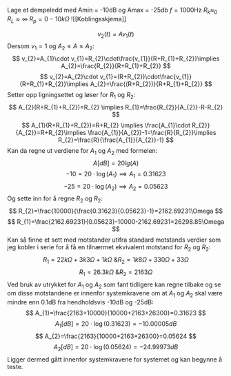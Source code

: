 Lage et dempeledd med Amin = -10dB og Amax = -25db
$f=1000\text{Hz}$
$R_{k}\approx_{0}$
$R_{L}\approx \infty$
$R_{p}=0-10k\Omega$
![[Koblingsskjema]]

$$v_{2}(t)=Av_{1}(t)$$ Dersom $v_{1}=1 \text{ og }A_{2}\leq A \leq A_{2}:$
$$
v_{2}=A_{1}\cdot v_{1}=R_{2}\cdot\frac{v_{1}}{R+R_{1}+R_{2}}\implies A_{2}=\frac{R_{2}}{R+R_{1}+R_{2}}
$$
$$
v_{2}=A_{2}\cdot v_{1}=(R+R_{2})\cdot\frac{v_{1}}{R+R_{1}+R_{2}}\implies A_{2}=\frac{(R+R_{2})}{R+R_{1}+R_{2}}
$$Setter opp ligningsettet og løser for $R_{1}$ og $R_{2}$:
$$
A_{2}(R+R_{1}+R_{2})=R_{2} \implies R_{1}=\frac{R_{2}}{A_{2}}-R-R_{2}
$$
$$
A_{1}(R+R_{1}+R_{2})=R+R_{2} \implies \frac{A_{1}\cdot R_{2}}{A_{2}}=R+R_{2}\implies \frac{A_{1}}{A_{2}}-1=\frac{R}{R_{2}}\implies R_{2}=\frac{R}{\frac{A_{1}}{A_{2}}-1}
$$
Kan da regne ut verdiene for $A_{1}\text{ og }A_{2}$ med formelen:
$$A[dB]=20lg(A)$$
$$-10=20\cdot \log(A_{1})\implies A_{1}=0.31623$$
$$-25=20\cdot \log(A_{2})\implies A_{2}=0.05623$$
Og sette inn for å regne $R_{2} \text{ og }R_{2}$:
$$
R_{2}=\frac{10000}{\frac{0.31623}{0.05623}-1}=2162.69231\Omega
$$ $$
R_{1}=\frac{2162.69231}{0.05623}-10000-2162.69231=26298.85\Omega
$$Kan så finne et sett med motstander utifra standard motstands verdier som jeg kobler i serie for å få en tilnærmet ekvivalent motstand for $R_{2} \text{ og }R_{2}$:$$
R_{1}=22k\Omega+3k 3\Omega+1k\Omega \text{ \& }R_{2}=1k8\Omega+330\Omega+33\Omega
$$$$
R_{1}=26.3k\Omega \text{ \& }R_{2}=2163\Omega
$$
Ved bruk av utrykket for $A_{1} \text{ og }A_{2}$ som fant tidligere kan regne tilbake og se om disse motstandene er innenfor systemkravene om at $A_{1} \text{ og }A_{2}$ skal være mindre enn 0.1dB fra hendholdsvis -10dB og -25dB:$$
A_{1}=\frac{2163+10000}{10000+2163+26300}=0.31623
$$$$
A_{1}[dB]=20\cdot \log(0.31623)=-10.00005dB
$$$$
A_{2}=\frac{2163}{10000+2163+26300}=0.05624
$$$$
A_{2}[dB]=20\cdot \log(0.05624)=-24.99973dB
$$Ligger dermed gått innenfor systemkravene for systemet og kan begynne å teste.
